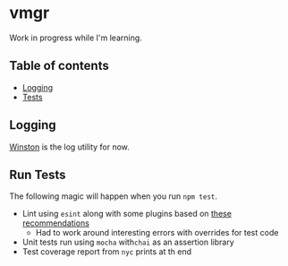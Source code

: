 # vmgr

Work in progress while I'm learning.

## Table of contents

 - [Logging](#logging)
 - [Tests](#run-tests)

## Logging

[Winston](https://github.com/winstonjs/winston) is the log utility for now.

## Run Tests

The following magic will happen when you run ```npm test```.

 - Lint using ```esint``` along with some plugins based on [these recommendations](https://github.com/i0natan/nodebestpractices#3-code-style-practices)
   - Had to work around interesting errors with overrides for test code
 - Unit tests run using ```mocha``` with```chai``` as an assertion library
 - Test coverage report from ```nyc``` prints at th end
